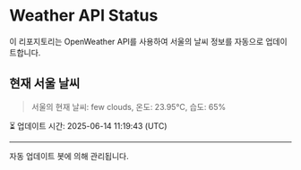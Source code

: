
# Weather API Status

이 리포지토리는 OpenWeather API를 사용하여 서울의 날씨 정보를 자동으로 업데이트합니다.

## 현재 서울 날씨
> 서울의 현재 날씨: few clouds, 온도: 23.95°C, 습도: 65%

⏳ 업데이트 시간: 2025-06-14 11:19:43 (UTC)

---
자동 업데이트 봇에 의해 관리됩니다.
